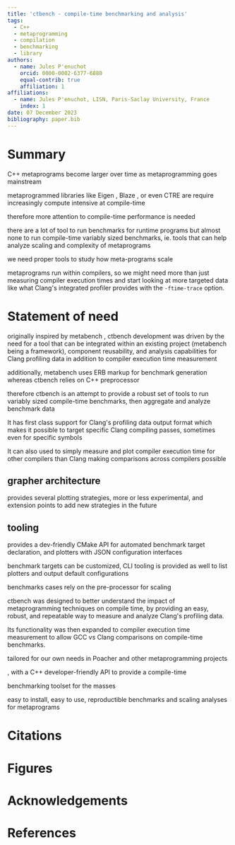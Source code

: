 ```yaml
---
title: 'ctbench - compile-time benchmarking and analysis'
tags:
  - C++
  - metaprogramming
  - compilation
  - benchmarking
  - library
authors:
  - name: Jules P'enuchot
    orcid: 0000-0002-6377-6880
    equal-contrib: true
    affiliation: 1
affiliations:
  - name: Jules P'enuchot, LISN, Paris-Saclay University, France
    index: 1
date: 07 December 2023
bibliography: paper.bib
---
```


# Summary

C++ metaprograms become larger over time as metaprogramming goes mainstream

metaprogrammed libraries like Eigen <!--TODO: CITE-->, Blaze <!--TODO: CITE-->,
or even CTRE <!--TODO: CITE--> are require increasingly compute intensive
at compile-time

therefore more attention to compile-time performance is needed

there are a lot of tool to run benchmarks for runtime programs
but almost none to run compile-time variably sized benchmarks,
ie. tools that can help analyze scaling and complexity of metaprograms

we need proper tools to study how meta-programs scale

metaprograms run within compilers, so we might need more than just measuring
compiler execution times and start looking at more targeted data like what
Clang's integrated profiler provides with the `-ftime-trace` option.

<!--The forces on stars, galaxies, and dark matter under external gravitational
fields lead to the dynamical evolution of structures in the universe. The orbits
of these bodies are therefore key to understanding the formation, history, and
future state of galaxies. The field of "galactic dynamics," which aims to model
the gravitating components of galaxies to study their structure and evolution,
is now well-established, commonly taught, and frequently used in astronomy.
Aside from toy problems and demonstrations, the majority of problems require
efficient numerical tools, many of which require the same base code (e.g., for
performing numerical orbit integration).-->

# Statement of need

originally inspired by metabench <!--TODO: CITE-->, ctbench development was
driven by the need for a tool that can be integrated within an existing project
(metabench being a framework), component reusability, and analysis capabilities
for Clang profiling data in addition to compiler execution time measurement

additionally, metabench uses ERB markup for benchmark generation whereas ctbench
relies on C++ preprocessor

therefore ctbench is an attempt to provide a robust set of tools to run variably
sized compile-time benchmarks, then aggregate and analyze benchmark data

It has first class support for Clang's profiling data output format which makes
it possible to target specific Clang compiling passes, sometimes even for
specific symbols

It can also used to simply measure and plot compiler execution time for other
compilers than Clang making comparisons across compilers possible

## grapher architecture

provides several plotting strategies, more or less experimental,
and extension points to add new strategies in the future

## tooling

provides a dev-friendly CMake API for automated benchmark target declaration,
and plotters with JSON configuration interfaces

benchmark targets can be customized, CLI tooling is provided as well
to list plotters and output default configurations

benchmarks cases rely on the pre-processor for scaling

ctbench was designed to better understand the impact of metaprogramming
techniques on compile time, by providing an easy, robust, and repeatable way to
measure and analyze Clang's profiling data.

Its functionality was then expanded to compiler execution time measurement
to allow GCC vs Clang comparisons on compile-time benchmarks.

tailored for our own needs in Poacher and other metaprogramming projects
<!--TODO: CITE-->, with a C++ developer-friendly API to provide a compile-time
benchmarking toolset for the masses

easy to install, easy to use, reproductible benchmarks and scaling analyses
for metaprograms

<!--`Gala` is an Astropy-affiliated Python package for galactic dynamics. Python
enables wrapping low-level languages (e.g., C) for speed without losing
flexibility or ease-of-use in the user-interface. The API for `Gala` was
designed to provide a class-based and user-friendly interface to fast (C or
Cython-optimized) implementations of common operations such as gravitational
potential and force evaluation, orbit integration, dynamical transformations,
and chaos indicators for nonlinear dynamics. `Gala` also relies heavily on and
interfaces well with the implementations of physical units and astronomical
coordinate systems in the `Astropy` package [@astropy] (`astropy.units` and
`astropy.coordinates`).-->

<!--`Gala` was designed to be used by both astronomical researchers and by
students in courses on gravitational dynamics or astronomy. It has already been
used in a number of scientific publications [@Pearson:2017] and has also been
used in graduate courses on Galactic dynamics to, e.g., provide interactive
visualizations of textbook material [@Binney:2008]. The combination of speed,
design, and support for Astropy functionality in `Gala` will enable exciting
scientific explorations of forthcoming data releases from the *Gaia* mission
[@gaia] by students and experts alike.-->

# Citations

<!--https://pandoc.org/MANUAL.html#extension-citations-->

# Figures

<!--Figures can be included like this:
![Caption for example figure.\label{fig:example}](figure.png)
and referenced from text using \autoref{fig:example}.-->

<!--Figure sizes can be customized by adding an optional second parameter:
![Caption for example figure.](figure.png){ width=20% }-->

# Acknowledgements

<!--We acknowledge contributions from Brigitta Sipocz, Syrtis Major, and Semyeong
Oh, and support from Kathryn Johnston during the genesis of this project.-->

# References
